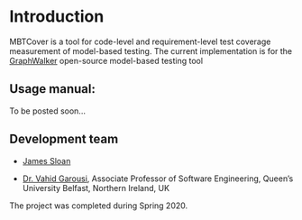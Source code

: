 # Introduction
MBTCover is a tool for code-level and requirement-level test coverage measurement of model-based testing. The current implementation is for the [GraphWalker](http://graphwalker.github.io) open-source model-based testing tool 

## Usage manual:
To be posted soon...

## Development team 
* [James Sloan](https://www.linkedin.com/in/james-sloan-3b39a2150/)

* [Dr. Vahid Garousi](https://www.vgarousi.com), Associate Professor of Software Engineering, Queen’s University Belfast, Northern Ireland, UK

The project was completed during Spring 2020.
